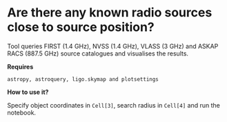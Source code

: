 # Are there any known radio sources close to source position?

Tool queries FIRST (1.4 GHz), NVSS (1.4 GHz), VLASS (3 GHz) and ASKAP RACS (887.5 GHz) source catalogues and visualises the results.

**Requires**

```
astropy, astroquery, ligo.skymap and plotsettings
```

**How to use it?**

Specify object coordinates in `Cell[3]`, search radius in `Cell[4]` and run the notebook.
